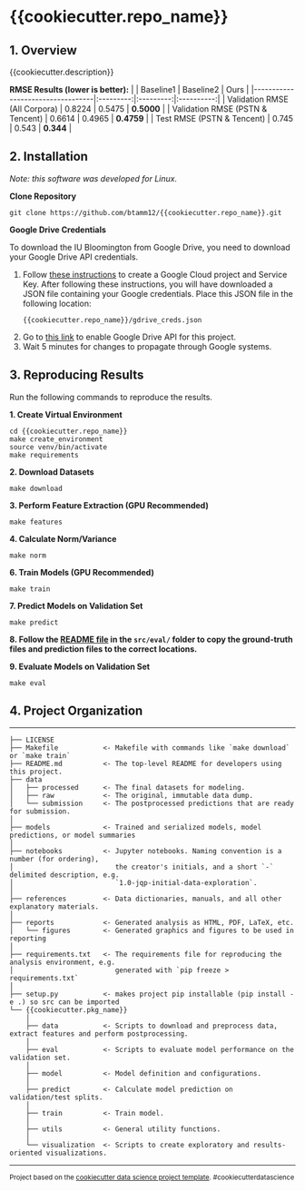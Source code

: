 {{cookiecutter.repo_name}}
==============================

## 1. Overview

{{cookiecutter.description}}

**RMSE Results (lower is better):**
|                                  | Baseline1 | Baseline2 |    Ours    |
|----------------------------------|:---------:|:---------:|:----------:|
| Validation RMSE (All Corpora)    |   0.8224  |   0.5475  | **0.5000** |
| Validation RMSE (PSTN & Tencent) |   0.6614  |   0.4965  | **0.4759** |
| Test RMSE (PSTN & Tencent)       |   0.745   |   0.543   |  **0.344** |


## 2. Installation
*Note: this software was developed for Linux.*

**Clone Repository**
```
git clone https://github.com/btamm12/{{cookiecutter.repo_name}}.git
```

**Google Drive Credentials**

To download the IU Bloomington from Google Drive, you need to download your
Google Drive API credentials.

1. Follow [these
   instructions](https://cloud.google.com/docs/authentication/getting-started#creating_a_service_account)
   to create a Google Cloud project and Service Key.
   After following these instructions, you will have downloaded a JSON file
   containing your Google credentials. Place this JSON file in the following
   location:
   ```
   {{cookiecutter.repo_name}}/gdrive_creds.json
   ```
2. Go to [this
   link](https://console.developers.google.com/apis/library/drive.googleapis.com)
   to enable Google Drive API for this project.
3. Wait 5 minutes for changes to propagate through Google systems.

## 3. Reproducing Results

Run the following commands to reproduce the results.

**1. Create Virtual Environment**
```
cd {{cookiecutter.repo_name}}
make create_environment
source venv/bin/activate
make requirements
```

**2. Download Datasets**
```
make download
```

**3. Perform Feature Extraction (GPU Recommended)**
```
make features
```

**4. Calculate Norm/Variance**
```
make norm
```

**6. Train Models (GPU Recommended)**
```
make train
```

**7. Predict Models on Validation Set**
```
make predict
```

**8. Follow the [README file](src/eval/README.md) in the `src/eval/` folder to copy
the ground-truth files and prediction files to the correct locations.**

**9. Evaluate Models on Validation Set**
```
make eval
```



## 4. Project Organization
------------

    ├── LICENSE
    ├── Makefile           <- Makefile with commands like `make download` or `make train`
    ├── README.md          <- The top-level README for developers using this project.
    ├── data
    │   ├── processed      <- The final datasets for modeling.
    │   ├── raw            <- The original, immutable data dump.
    │   └── submission     <- The postprocessed predictions that are ready for submission.
    │
    ├── models             <- Trained and serialized models, model predictions, or model summaries
    │
    ├── notebooks          <- Jupyter notebooks. Naming convention is a number (for ordering),
    │                         the creator's initials, and a short `-` delimited description, e.g.
    │                         `1.0-jqp-initial-data-exploration`.
    │
    ├── references         <- Data dictionaries, manuals, and all other explanatory materials.
    │
    ├── reports            <- Generated analysis as HTML, PDF, LaTeX, etc.
    │   └── figures        <- Generated graphics and figures to be used in reporting
    │
    ├── requirements.txt   <- The requirements file for reproducing the analysis environment, e.g.
    │                         generated with `pip freeze > requirements.txt`
    │
    ├── setup.py           <- makes project pip installable (pip install -e .) so src can be imported
    └── {{cookiecutter.pkg_name}}
        │
        ├── data           <- Scripts to download and preprocess data, extract features and perform postprocessing.
        │
        ├── eval           <- Scripts to evaluate model performance on the validation set.
        │
        ├── model          <- Model definition and configurations.
        │
        ├── predict        <- Calculate model prediction on validation/test splits.
        │
        ├── train          <- Train model.
        │
        ├── utils          <- General utility functions.
        │
        └── visualization  <- Scripts to create exploratory and results-oriented visualizations.


--------

<p><small>Project based on the <a target="_blank" href="https://drivendata.github.io/cookiecutter-data-science/">cookiecutter data science project template</a>. #cookiecutterdatascience</small></p>

